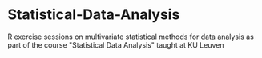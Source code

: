 # Statistical-Data-Analysis
R exercise sessions on multivariate statistical methods for data analysis as part of the course "Statistical Data Analysis" taught at KU Leuven

